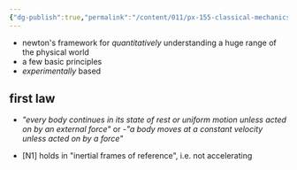 ```yaml
---
{"dg-publish":true,"permalink":"/content/011/px-155-classical-mechanics-and-special-relativity/classical-mechanics/px-155-a-foundations-of-classical-mechanics/px-155-a1-newton-s-first-law/","noteIcon":"1","created":"2024-10-01T18:27:09.463+01:00","updated":"2024-11-26T19:53:31.673+00:00"}
---
```


- newton's framework for *quantitatively* understanding a huge range of the physical world
- a few basic principles
- *experimentally* based

## first law
- *"every body continues in its state of rest or uniform motion unless acted on by an external force"*
or
-*"a body moves at a constant velocity unless acted on by a force"*

- [N1] holds in "inertial frames of reference", i.e. not accelerating
